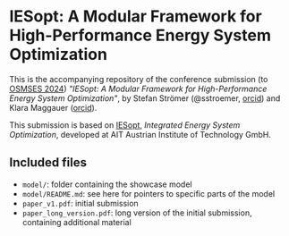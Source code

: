 # IESopt: A Modular Framework for High-Performance Energy System Optimization

This is the accompanying repository of the conference submission (to [OSMSES 2024](https://www.osmses2024.org/home)) _"IESopt: A Modular Framework for High-Performance Energy System Optimization"_, by Stefan Strömer (@sstroemer, [orcid](https://orcid.org/0000-0002-5330-3318)) and Klara Maggauer ([orcid](https://orcid.org/0000-0002-5994-3201)).

This submission is based on [IESopt](https://github.com/ait-energy/IESopt), _Integrated Energy System Optimization_, developed at AIT Austrian Institute of Technology GmbH.

## Included files
- `model/`: folder containing the showcase model
- `model/README.md`: see here for pointers to specific parts of the model
- `paper_v1.pdf`: initial submission
- `paper_long_version.pdf`: long version of the initial submission, containing additional material
